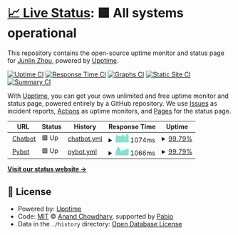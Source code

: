 # [📈 Live Status](https://edwardzjl.github.io/chatbot-uptime): <!--live status--> **🟩 All systems operational**

This repository contains the open-source uptime monitor and status page for [Junlin Zhou](edwardzjl.github.io), powered by [Upptime](https://github.com/upptime/upptime).

[![Uptime CI](https://github.com/edwardzjl/chatbot-uptime/workflows/Uptime%20CI/badge.svg)](https://github.com/edwardzjl/chatbot-uptime/actions?query=workflow%3A%22Uptime+CI%22)
[![Response Time CI](https://github.com/edwardzjl/chatbot-uptime/workflows/Response%20Time%20CI/badge.svg)](https://github.com/edwardzjl/chatbot-uptime/actions?query=workflow%3A%22Response+Time+CI%22)
[![Graphs CI](https://github.com/edwardzjl/chatbot-uptime/workflows/Graphs%20CI/badge.svg)](https://github.com/edwardzjl/chatbot-uptime/actions?query=workflow%3A%22Graphs+CI%22)
[![Static Site CI](https://github.com/edwardzjl/chatbot-uptime/workflows/Static%20Site%20CI/badge.svg)](https://github.com/edwardzjl/chatbot-uptime/actions?query=workflow%3A%22Static+Site+CI%22)
[![Summary CI](https://github.com/edwardzjl/chatbot-uptime/workflows/Summary%20CI/badge.svg)](https://github.com/edwardzjl/chatbot-uptime/actions?query=workflow%3A%22Summary+CI%22)

With [Upptime](https://upptime.js.org), you can get your own unlimited and free uptime monitor and status page, powered entirely by a GitHub repository. We use [Issues](https://github.com/edwardzjl/chatbot-uptime/issues) as incident reports, [Actions](https://github.com/edwardzjl/chatbot-uptime/actions) as uptime monitors, and [Pages](https://edwardzjl.github.io/chatbot-uptime) for the status page.

<!--start: status pages-->
<!-- This summary is generated by Upptime (https://github.com/upptime/upptime) -->
<!-- Do not edit this manually, your changes will be overwritten -->
<!-- prettier-ignore -->
| URL | Status | History | Response Time | Uptime |
| --- | ------ | ------- | ------------- | ------ |
| <img alt="" src="https://icons.duckduckgo.com/ip3/chatbot.agi.zjuici.com.ico" height="13"> [Chatbot](https://chatbot.agi.zjuici.com) | 🟩 Up | [chatbot.yml](https://github.com/edwardzjl/chatbot-uptime/commits/HEAD/history/chatbot.yml) | <details><summary><img alt="Response time graph" src="./graphs/chatbot/response-time-week.png" height="20"> 1074ms</summary><br><a href="https://edwardzjl.github.io/chatbot-uptime/history/chatbot"><img alt="Response time 1355" src="https://img.shields.io/endpoint?url=https%3A%2F%2Fraw.githubusercontent.com%2Fedwardzjl%2Fchatbot-uptime%2FHEAD%2Fapi%2Fchatbot%2Fresponse-time.json"></a><br><a href="https://edwardzjl.github.io/chatbot-uptime/history/chatbot"><img alt="24-hour response time 1049" src="https://img.shields.io/endpoint?url=https%3A%2F%2Fraw.githubusercontent.com%2Fedwardzjl%2Fchatbot-uptime%2FHEAD%2Fapi%2Fchatbot%2Fresponse-time-day.json"></a><br><a href="https://edwardzjl.github.io/chatbot-uptime/history/chatbot"><img alt="7-day response time 1074" src="https://img.shields.io/endpoint?url=https%3A%2F%2Fraw.githubusercontent.com%2Fedwardzjl%2Fchatbot-uptime%2FHEAD%2Fapi%2Fchatbot%2Fresponse-time-week.json"></a><br><a href="https://edwardzjl.github.io/chatbot-uptime/history/chatbot"><img alt="30-day response time 1238" src="https://img.shields.io/endpoint?url=https%3A%2F%2Fraw.githubusercontent.com%2Fedwardzjl%2Fchatbot-uptime%2FHEAD%2Fapi%2Fchatbot%2Fresponse-time-month.json"></a><br><a href="https://edwardzjl.github.io/chatbot-uptime/history/chatbot"><img alt="1-year response time 1355" src="https://img.shields.io/endpoint?url=https%3A%2F%2Fraw.githubusercontent.com%2Fedwardzjl%2Fchatbot-uptime%2FHEAD%2Fapi%2Fchatbot%2Fresponse-time-year.json"></a></details> | <details><summary><a href="https://edwardzjl.github.io/chatbot-uptime/history/chatbot">99.79%</a></summary><a href="https://edwardzjl.github.io/chatbot-uptime/history/chatbot"><img alt="All-time uptime 99.38%" src="https://img.shields.io/endpoint?url=https%3A%2F%2Fraw.githubusercontent.com%2Fedwardzjl%2Fchatbot-uptime%2FHEAD%2Fapi%2Fchatbot%2Fuptime.json"></a><br><a href="https://edwardzjl.github.io/chatbot-uptime/history/chatbot"><img alt="24-hour uptime 100.00%" src="https://img.shields.io/endpoint?url=https%3A%2F%2Fraw.githubusercontent.com%2Fedwardzjl%2Fchatbot-uptime%2FHEAD%2Fapi%2Fchatbot%2Fuptime-day.json"></a><br><a href="https://edwardzjl.github.io/chatbot-uptime/history/chatbot"><img alt="7-day uptime 99.79%" src="https://img.shields.io/endpoint?url=https%3A%2F%2Fraw.githubusercontent.com%2Fedwardzjl%2Fchatbot-uptime%2FHEAD%2Fapi%2Fchatbot%2Fuptime-week.json"></a><br><a href="https://edwardzjl.github.io/chatbot-uptime/history/chatbot"><img alt="30-day uptime 99.95%" src="https://img.shields.io/endpoint?url=https%3A%2F%2Fraw.githubusercontent.com%2Fedwardzjl%2Fchatbot-uptime%2FHEAD%2Fapi%2Fchatbot%2Fuptime-month.json"></a><br><a href="https://edwardzjl.github.io/chatbot-uptime/history/chatbot"><img alt="1-year uptime 99.38%" src="https://img.shields.io/endpoint?url=https%3A%2F%2Fraw.githubusercontent.com%2Fedwardzjl%2Fchatbot-uptime%2FHEAD%2Fapi%2Fchatbot%2Fuptime-year.json"></a></details>
| <img alt="" src="https://icons.duckduckgo.com/ip3/pybot.agi.zjuici.com.ico" height="13"> [Pybot](https://pybot.agi.zjuici.com) | 🟩 Up | [pybot.yml](https://github.com/edwardzjl/chatbot-uptime/commits/HEAD/history/pybot.yml) | <details><summary><img alt="Response time graph" src="./graphs/pybot/response-time-week.png" height="20"> 1066ms</summary><br><a href="https://edwardzjl.github.io/chatbot-uptime/history/pybot"><img alt="Response time 1286" src="https://img.shields.io/endpoint?url=https%3A%2F%2Fraw.githubusercontent.com%2Fedwardzjl%2Fchatbot-uptime%2FHEAD%2Fapi%2Fpybot%2Fresponse-time.json"></a><br><a href="https://edwardzjl.github.io/chatbot-uptime/history/pybot"><img alt="24-hour response time 1173" src="https://img.shields.io/endpoint?url=https%3A%2F%2Fraw.githubusercontent.com%2Fedwardzjl%2Fchatbot-uptime%2FHEAD%2Fapi%2Fpybot%2Fresponse-time-day.json"></a><br><a href="https://edwardzjl.github.io/chatbot-uptime/history/pybot"><img alt="7-day response time 1066" src="https://img.shields.io/endpoint?url=https%3A%2F%2Fraw.githubusercontent.com%2Fedwardzjl%2Fchatbot-uptime%2FHEAD%2Fapi%2Fpybot%2Fresponse-time-week.json"></a><br><a href="https://edwardzjl.github.io/chatbot-uptime/history/pybot"><img alt="30-day response time 1094" src="https://img.shields.io/endpoint?url=https%3A%2F%2Fraw.githubusercontent.com%2Fedwardzjl%2Fchatbot-uptime%2FHEAD%2Fapi%2Fpybot%2Fresponse-time-month.json"></a><br><a href="https://edwardzjl.github.io/chatbot-uptime/history/pybot"><img alt="1-year response time 1286" src="https://img.shields.io/endpoint?url=https%3A%2F%2Fraw.githubusercontent.com%2Fedwardzjl%2Fchatbot-uptime%2FHEAD%2Fapi%2Fpybot%2Fresponse-time-year.json"></a></details> | <details><summary><a href="https://edwardzjl.github.io/chatbot-uptime/history/pybot">99.79%</a></summary><a href="https://edwardzjl.github.io/chatbot-uptime/history/pybot"><img alt="All-time uptime 99.95%" src="https://img.shields.io/endpoint?url=https%3A%2F%2Fraw.githubusercontent.com%2Fedwardzjl%2Fchatbot-uptime%2FHEAD%2Fapi%2Fpybot%2Fuptime.json"></a><br><a href="https://edwardzjl.github.io/chatbot-uptime/history/pybot"><img alt="24-hour uptime 100.00%" src="https://img.shields.io/endpoint?url=https%3A%2F%2Fraw.githubusercontent.com%2Fedwardzjl%2Fchatbot-uptime%2FHEAD%2Fapi%2Fpybot%2Fuptime-day.json"></a><br><a href="https://edwardzjl.github.io/chatbot-uptime/history/pybot"><img alt="7-day uptime 99.79%" src="https://img.shields.io/endpoint?url=https%3A%2F%2Fraw.githubusercontent.com%2Fedwardzjl%2Fchatbot-uptime%2FHEAD%2Fapi%2Fpybot%2Fuptime-week.json"></a><br><a href="https://edwardzjl.github.io/chatbot-uptime/history/pybot"><img alt="30-day uptime 99.95%" src="https://img.shields.io/endpoint?url=https%3A%2F%2Fraw.githubusercontent.com%2Fedwardzjl%2Fchatbot-uptime%2FHEAD%2Fapi%2Fpybot%2Fuptime-month.json"></a><br><a href="https://edwardzjl.github.io/chatbot-uptime/history/pybot"><img alt="1-year uptime 99.95%" src="https://img.shields.io/endpoint?url=https%3A%2F%2Fraw.githubusercontent.com%2Fedwardzjl%2Fchatbot-uptime%2FHEAD%2Fapi%2Fpybot%2Fuptime-year.json"></a></details>

<!--end: status pages-->

[**Visit our status website →**](https://edwardzjl.github.io/chatbot-uptime)

## 📄 License

- Powered by: [Upptime](https://github.com/upptime/upptime)
- Code: [MIT](./LICENSE) © [Anand Chowdhary](https://anandchowdhary.com), supported by [Pabio](https://pabio.com)
- Data in the `./history` directory: [Open Database License](https://opendatacommons.org/licenses/odbl/1-0/)
